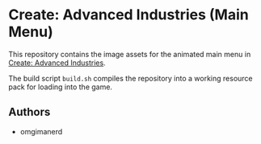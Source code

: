 # Create: Advanced Industries (Main Menu)

This repository contains the image assets for the animated main menu in
[Create: Advanced Industries](https://github.com/omgimanerd/create-advanced-industries).

The build script `build.sh` compiles the repository into a working
resource pack for loading into the game.


## Authors
  - omgimanerd
